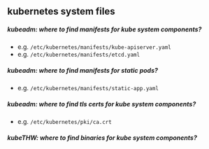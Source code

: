## kubernetes system files

##### kubeadm: where to find manifests for kube system components?
- e.g. `/etc/kubernetes/manifests/kube-apiserver.yaml`
- e.g. `/etc/kubernetes/manifests/etcd.yaml`
##### kubeadm: where to find manifests for static pods?
- e.g. `/etc/kubernetes/manifests/static-app.yaml`
##### kubeadm: where to find tls certs for kube system components?
- e.g. `/etc/kubernetes/pki/ca.crt`

##### kubeTHW: where to find binaries for kube system components?
